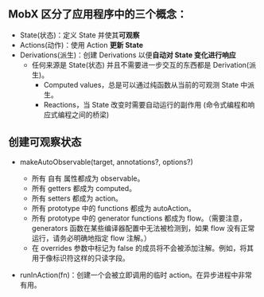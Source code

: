 ## MobX 区分了应用程序中的三个概念：

- State(状态)：定义 State 并使其**可观察**
- Actions(动作)：使用 Action **更新 State**
- Derivations(派生)：创建 Derivations 以便**自动对 State 变化进行响应**
  - 任何来源是 State(状态) 并且不需要进一步交互的东西都是 Derivation(派生)。
    - Computed values，总是可以通过纯函数从当前的可观测 State 中派生。
    - Reactions，当 State 改变时需要自动运行的副作用 (命令式编程和响应式编程之间的桥梁)

## 创建可观察状态

- makeAutoObservable(target, annotations?, options?)

  - 所有 自有 属性都成为 observable。
  - 所有 getters 都成为 computed。
  - 所有 setters 都成为 action。
  - 所有 prototype 中的 functions 都成为 autoAction。
  - 所有 prototype 中的 generator functions 都成为 flow。（需要注意，generators 函数在某些编译器配置中无法被检测到，如果 flow 没有正常运行，请务必明确地指定 flow 注解。）
  - 在 overrides 参数中标记为 false 的成员将不会被添加注解。例如，将其用于像标识符这样的只读字段。

- runInAction(fn)：创建一个会被立即调用的临时 action。在异步进程中非常有用。
